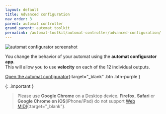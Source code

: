 ```yaml
---
layout: default
title: Advanced configuration
nav_order: 3
parent: automat controller
grand_parent: automat toolkit
permalink: /automat-toolkit/automat-controller/advanced-configuration/
---
```


![automat configurator screenshot](../../images/automat-configurator.jpeg)

You change the behavior of your automat using the **automat configurator app**. \
This will allow you to use **velocity** on each of the 12 individual outputs.

[Open the automat configurator](https://support.dadamachines.com/automat-configurator/){:target="_blank" .btn .btn-purple }

{: .important }
> Please use **Google Chrome** on a Desktop device. **Firefox**, **Safari** or **Google Chrome on iOS**(iPhone/iPad) do not support [Web MIDI](https://www.w3.org/TR/webmidi/){:target="_blank"}. 